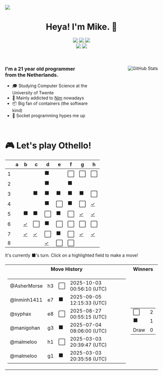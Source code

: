 ![](https://hit.yhype.me/github/profile?user_id=32306794)  <!-- YHYPE hit counter -->
<div align="center">
  <h1>Heya! I'm Mike. 👋</h1>

  <a href="https://github.com/python/cpython"><img src="https://img.shields.io/badge/python-3670A0?style=for-the-badge&logo=python&logoColor=ffdd54"></a>
  <a href="https://github.com/microsoft/TypeScript"><img src="https://img.shields.io/badge/typescript-%23007ACC.svg?style=for-the-badge&logo=typescript&logoColor=white"></a>
  <a href="https://github.com/nim-lang/Nim"><img src="https://img.shields.io/badge/nim-%23FFE953.svg?style=for-the-badge&logo=nim&logoColor=black"></a>
  <br/>
  <a href="https://blog.mikealmel.ooo"><img src="https://img.shields.io/badge/nixos-5277C3?style=for-the-badge&logo=nixos&logoColor=white"></a>
  <a href="https://firefox.com"><img src="https://img.shields.io/badge/Firefox-FF7139?style=for-the-badge&logo=Firefox-Browser&logoColor=white"></a>
</div>

<br/>

<div>
  <img align="right" src="https://github-readme-stats.vercel.app/api?username=malmeloo&show=prs_merged&layout=compact&theme=vue-dark" alt="GitHub Stats" />
  
  <h3 align="left" style="width: 50%">
    I'm a 21 year old programmer from the Netherlands.
  </h3>
  <ul  style="width: 50%">
    <li>🎓️ Studying Computer Science at the University of Twente</li>
    <li>👑 Mainly addicted to <a href="https://github.com/nim-lang/Nim">Nim</a> nowadays</li>
    <li>📦 Big fan of containers (the software kind)</li>
    <li>🧦 Socket programming hypes me up</li>
  </ul>
</div>

<br/>

<div align="left">
  <h1>🎮 Let's play Othello!</h1>
  
<!-- START GAME -->
| |a|b|c|d|e|f|g|h|
|-|-|-|-|-|-|-|-|-|
|1| | | |⬛| |⬜|⬜|⬜|
|2| | | |⬛| |⬛| | |
|3| | |⬛|⬛|⬛|⬛|⬛|⬜|
|4| | | |⬛|⬜|⬛|⬜|[✓](https://github.com/malmeloo/malmeloo/issues/new?title=Othello%7Cmove%7Ch4)|
|5| |⬛|⬛|⬜|⬛|⬜|[✓](https://github.com/malmeloo/malmeloo/issues/new?title=Othello%7Cmove%7Cg5)|[✓](https://github.com/malmeloo/malmeloo/issues/new?title=Othello%7Cmove%7Ch5)|
|6| |[✓](https://github.com/malmeloo/malmeloo/issues/new?title=Othello%7Cmove%7Cb6)|⬜|⬛|⬜|⬜|⬜|⬜|
|7| |[✓](https://github.com/malmeloo/malmeloo/issues/new?title=Othello%7Cmove%7Cb7)|[✓](https://github.com/malmeloo/malmeloo/issues/new?title=Othello%7Cmove%7Cc7)|⬜|⬛|⬜|[✓](https://github.com/malmeloo/malmeloo/issues/new?title=Othello%7Cmove%7Cg7)|[✓](https://github.com/malmeloo/malmeloo/issues/new?title=Othello%7Cmove%7Ch7)|
|8| | | |[✓](https://github.com/malmeloo/malmeloo/issues/new?title=Othello%7Cmove%7Cd8)|⬜|⬜| | |

It's currently ⬛'s turn. Click on a highlighted field to make a move!

<table>
<tr>
<th>Move History</th><th>Winners</th>
</tr><tr>
<td>

<table>
<tr><td>@AsherMorse</td><td>h3</td><td>⬜</td><td>2025-10-03 00:56:10 (UTC)</td></tr>
<tr><td>@lnminh1411</td><td>e7</td><td>⬛</td><td>2025-09-05 12:15:33 (UTC)</td></tr>
<tr><td>@syphax</td><td>e8</td><td>⬜</td><td>2025-08-27 00:55:15 (UTC)</td></tr>
<tr><td>@manigohan</td><td>g3</td><td>⬛</td><td>2025-07-04 08:06:00 (UTC)</td></tr>
<tr><td>@malmeloo</td><td>h1</td><td>⬜</td><td>2025-03-03 20:39:47 (UTC)</td></tr>
<tr><td>@malmeloo</td><td>g1</td><td>⬛</td><td>2025-03-03 20:35:58 (UTC)</td></tr>
</table>

</td><td>

<table>
<tr><td>⬜</td><td>2</td></tr>
<tr><td>⬛</td><td>1</td></tr>
<tr><td>Draw</td><td>0</td></tr>
</table>

</td>
</tr>
</table>